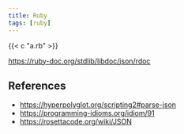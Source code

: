 ```yaml
---
title: Ruby
tags: [ruby]
---
```


{{< c "a.rb" >}}

<https://ruby-doc.org/stdlib/libdoc/json/rdoc>

## References

- <https://hyperpolyglot.org/scripting2#parse-json>
- <https://programming-idioms.org/idiom/91>
- <https://rosettacode.org/wiki/JSON>
